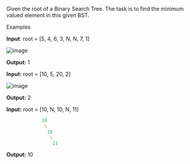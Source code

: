 Given the root of a Binary Search Tree. The task is to find the minimum valued element in this given BST.

Examples

**Input**: root = [5, 4, 6, 3, N, N, 7, 1]

![image](https://github.com/user-attachments/assets/4a6561c6-6ef7-4dca-84d2-e85ae56a28d1)

**Output:** 1

**Input:** root = [10, 5, 20, 2]

![image](https://github.com/user-attachments/assets/f98fa405-27cf-43fe-84ef-20372a1836ff)

**Output:** 2

**Input:** root = [10, N, 10, N, 11]
```yaml
             10
              \
               10
                \
                 11
```
**Output:** 10
